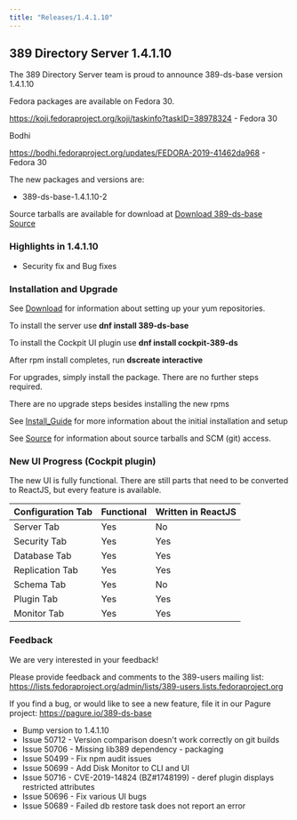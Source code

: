 ```yaml
---
title: "Releases/1.4.1.10"
---
```


389 Directory Server 1.4.1.10
-----------------------------

The 389 Directory Server team is proud to announce 389-ds-base version 1.4.1.10

Fedora packages are available on Fedora 30.

<https://koji.fedoraproject.org/koji/taskinfo?taskID=38978324> - Fedora 30

Bodhi

<https://bodhi.fedoraproject.org/updates/FEDORA-2019-41462da968> - Fedora 30

The new packages and versions are:

- 389-ds-base-1.4.1.10-2

Source tarballs are available for download at [Download 389-ds-base Source](https://releases.pagure.org/389-ds-base/389-ds-base-1.4.1.10.tar.bz2)

### Highlights in 1.4.1.10

- Security fix and Bug fixes

### Installation and Upgrade 

See [Download](../download.html) for information about setting up your yum repositories.

To install the server use **dnf install 389-ds-base**

To install the Cockpit UI plugin use **dnf install cockpit-389-ds**

After rpm install completes, run **dscreate interactive**

For upgrades, simply install the package.  There are no further steps required.

There are no upgrade steps besides installing the new rpms 

See [Install\_Guide](../howto/howto-install-389.html) for more information about the initial installation and setup

See [Source](../development/source.html) for information about source tarballs and SCM (git) access.

### New UI Progress (Cockpit plugin)

The new UI is fully functional.  There are still parts that need to be converted to ReactJS, but every feature is available.

|Configuration Tab|Functional|Written in ReactJS |
|-----------------|----------|-------------------|
|Server Tab       |Yes       |No                 |
|Security Tab     |Yes       |Yes                |
|Database Tab     |Yes       |Yes                |
|Replication Tab  |Yes       |Yes                |
|Schema Tab       |Yes       |No                 |
|Plugin Tab       |Yes       |Yes                |
|Monitor Tab      |Yes       |Yes                |

### Feedback

We are very interested in your feedback!

Please provide feedback and comments to the 389-users mailing list: <https://lists.fedoraproject.org/admin/lists/389-users.lists.fedoraproject.org>

If you find a bug, or would like to see a new feature, file it in our Pagure project: <https://pagure.io/389-ds-base>

- Bump version to 1.4.1.10
- Issue 50712 - Version comparison doesn't work correctly on git builds
- Issue 50706 - Missing lib389 dependency - packaging
- Issue 50499 - Fix npm audit issues
- Issue 50699 - Add Disk Monitor to CLI and UI
- Issue 50716 - CVE-2019-14824 (BZ#1748199) - deref plugin displays restricted attributes
- Issue 50696 - Fix various UI bugs
- Issue 50689 - Failed db restore task does not report an error

